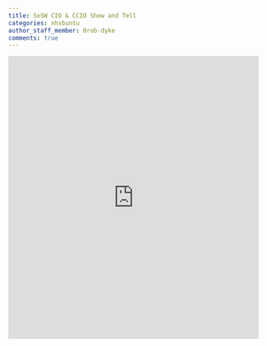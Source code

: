 ```yaml
---
title: SxSW CIO & CCIO Show and Tell
categories: nhsbuntu
author_staff_member: 0rob-dyke
comments: true
---
```


<style>
.responsive-wrap iframe{ max-width: 100%;}
</style>
<div class="responsive-wrap">
<!-- this is the embed code provided by Google -->
  <iframe src="https://docs.google.com/presentation/d/1D6DvcPfvHk0iaN4giNkeCtHlF1UdEkld1u2tXuGUvTc/embed?start=false&loop=false&delayms=3000" frameborder="0" width="960" height="569" allowfullscreen="true" mozallowfullscreen="true" webkitallowfullscreen="true"></iframe>
<!-- Google embed ends -->
</div>
